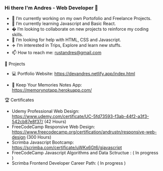 ### Hi there I'm Andres - Web Developer 👋 ### 


- 🔭 I’m currently working on my own Portofolio and Freelance Projects.
- 📇 I’m currently learning Javascript and Basic React.
- � I’m looking to collaborate on new projects to reinforce my coding skills.
- 👾 I’m looking for help with HTML, CSS and Javascript.
- ✈️ I’m interested in Trips, Explore and learn new stuffs.
- 📫 How to reach me: rustandres@gmail.com

 💾 Projects

- 💻 Portfolio Website: https://devandres.netlify.app/index.html

- 📝 Keep Your Memories Notes App: https://memorynotapp.herokuapp.com/

🏆 Certificates

  - Udemy Professional Web Design: https://www.udemy.com/certificate/UC-5fd73593-f3ab-44f2-a3f3-542cb87e8f37/  (42 Hours)
  - FreeCodeCamp Responsive Web Design: https://www.freecodecamp.org/certification/andrustn/responsive-web-design (300 Hours)
  - Scrimba Javascript Bootcamp: https://scrimba.com/certificate/uWKx6Gt6/gjavascript
  - FreeCodeCamp Javascript Algorithms and Data Sctructue : ( In progress ) 
  - Scrimba Frontend Developer Career Path: ( In progress )
